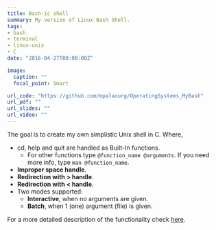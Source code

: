 ```yaml
---
title: Bash-ic shell
summary: My version of Linux Bash Shell.
tags:
- bash
- terminal
- linux-unix
- C
date: "2016-04-27T00:00:00Z"

image:
  caption: ""
  focal_point: Smart

url_code: "https://github.com/mpalaourg/OperatingSystems_MyBash"
url_pdf: ""
url_slides: ""
url_video: ""
---
```


The goal is to create my own simplistic Unix shell in C. Where,

- cd, help and quit are handled as Built-In functions.
  - For other functions type ```@function_name @arguments```. If you need more info, type ```man @function_name```.
- **Improper space handle**.
- **Redirection with > handle**.
- **Redirection with < handle**.
- Two modes supported:
  - **Interactive**, when no arguments are given.
  - **Batch**, when 1 (one) argument (file) is given.

For a more detailed description of the functionality check [here](https://github.com/mpalaourg/OperatingSystems_MyBash#operating-systems-final-assignment-auth-2018).
